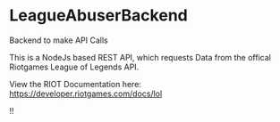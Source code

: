 # LeagueAbuserBackend

Backend to make API Calls

This is a NodeJs based REST API, which requests Data from the offical Riotgames League of Legends API.

View the RIOT Documentation here:
https://developer.riotgames.com/docs/lol

!!
